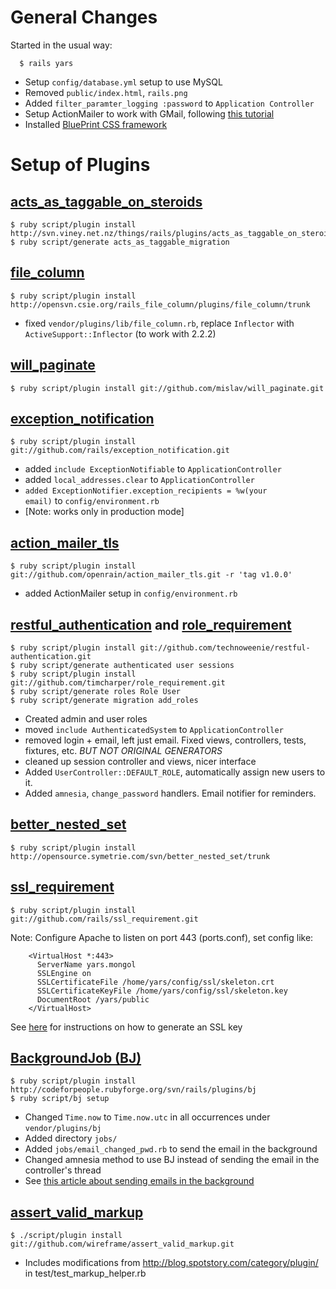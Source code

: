 
# General Changes

Started in the usual way:

      $ rails yars

 * Setup <code>config/database.yml</code> setup to use MySQL
 * Removed <code>public/index.html</code>, <code>rails.png</code>
 * Added <code>filter_paramter_logging :password</code> to <code>Application Controller</code>
 * Setup ActionMailer to work with GMail, following [this tutorial](http://guides.rails.info/action_mailer_basics.html)
 * Installed [BluePrint CSS framework](http://www.blueprintcss.org/)

# Setup of Plugins

## [acts_as_taggable_on_steroids](http://agilewebdevelopment.com/plugins/acts_as_taggable_on_steroids)

	$ ruby script/plugin install http://svn.viney.net.nz/things/rails/plugins/acts_as_taggable_on_steroids
	$ ruby script/generate acts_as_taggable_migration

## [file_column](http://www.kanthak.net/opensource/file_column/)

	$ ruby script/plugin install http://opensvn.csie.org/rails_file_column/plugins/file_column/trunk

* fixed <code>vendor/plugins/lib/file_column.rb</code>, replace <code>Inflector</code> with <code>ActiveSupport::Inflector</code> (to work with 2.2.2)
				
## [will_paginate](http://github.com/mislav/will_paginate/tree/master)

	$ ruby script/plugin install git://github.com/mislav/will_paginate.git
		
## [exception_notification](http://github.com/rails/exception_notification/tree/master)
	$ ruby script/plugin install git://github.com/rails/exception_notification.git

* 	added <code>include ExceptionNotifiable</code> to <code>ApplicationController</code>
*	added <code>local_addresses.clear</code> to <code>ApplicationController</code>
*  	<code>added ExceptionNotifier.exception_recipients = %w(your email)</code> to <code>config/environment.rb</code>
*	[Note: works only in production mode]
	    
## [action_mailer_tls](http://github.com/openrain/action_mailer_tls/tree/master)

	$ ruby script/plugin install git://github.com/openrain/action_mailer_tls.git -r 'tag v1.0.0'
	
* added ActionMailer setup in <code>config/environment.rb</code>
		
## [restful_authentication](http://github.com/technoweenie/restful-authentication/tree/master) and [role_requirement](http://code.google.com/p/rolerequirement/)

	$ ruby script/plugin install git://github.com/technoweenie/restful-authentication.git
	$ ruby script/generate authenticated user sessions
	$ ruby script/plugin install git://github.com/timcharper/role_requirement.git
	$ ruby script/generate roles Role User
	$ ruby script/generate migration add_roles

* Created admin and user roles		
* moved <code>include AuthenticatedSystem</code> to <code>ApplicationController</code>
* removed login + email, left just email. Fixed views, controllers, tests, fixtures, etc. *BUT NOT ORIGINAL GENERATORS*
* cleaned up session controller and views, nicer interface
* Added <code>UserController::DEFAULT_ROLE</code>, automatically assign new users to it.
* Added <code>amnesia</code>, <code>change_password</code> handlers. Email notifier for reminders. 
		
## [better_nested_set](http://opensource.symetrie.com/trac/better_nested_set/)

	$ ruby script/plugin install http://opensource.symetrie.com/svn/better_nested_set/trunk

## [ssl_requirement](http://github.com/rails/ssl_requirement/tree/master)

	$ ruby script/plugin install git://github.com/rails/ssl_requirement.git

Note: Configure Apache to listen on port 443 (ports.conf), set config like:

        <VirtualHost *:443>
          ServerName yars.mongol
          SSLEngine on
          SSLCertificateFile /home/yars/config/ssl/skeleton.crt
          SSLCertificateKeyFile /home/yars/config/ssl/skeleton.key
          DocumentRoot /yars/public
        </VirtualHost>
        
See [here](http://www.buildingwebapps.com/articles/6401-using-ssl-in-rails-applications) for instructions on how to generate an SSL key

## [BackgroundJob (BJ)](http://codeforpeople.rubyforge.org/svn/bj/trunk/README)

	$ ruby script/plugin install http://codeforpeople.rubyforge.org/svn/rails/plugins/bj
	$ ruby script/bj setup
		
* Changed <code>Time.now</code> to <code>Time.now.utc</code> in all occurrences under <code>vendor/plugins/bj</code>
* Added directory <code>jobs/</code>
* Added <code>jobs/email_changed_pwd.rb</code> to send the email in the background
* Changed amnesia method to use BJ instead of sending the email in the controller's thread
* See [this article about sending emails in the background](http://overstimulate.com/articles/rails-bj-email)
		
## [assert_valid_markup](http://github.com/wireframe/assert_valid_markup/)
    $ ./script/plugin install git://github.com/wireframe/assert_valid_markup.git
    
* Includes modifications from http://blog.spotstory.com/category/plugin/ in test/test_markup_helper.rb


